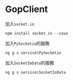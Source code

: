 # GopClient

加入`socket.io`

```
npm install socket.io --save
```

加入`PySocketio`的服務

```
ng g s service\PySocketio
```

加入`SocketIoData`的服務

```
ng g s service\SocketIoData
```

